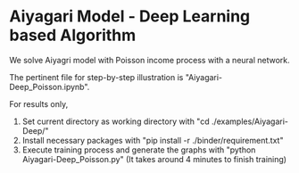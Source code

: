 # Aiyagari Model - Deep Learning based Algorithm

We solve Aiyagri model with Poisson income process with a neural network. 

The pertinent file for step-by-step illustration is "Aiyagari-Deep_Poisson.ipynb".

For results only, 
1. Set current directory as working directory with "cd ./examples/Aiyagari-Deep/"
2. Install necessary packages with "pip install -r ./binder/requirement.txt" 
3. Execute training process and generate the graphs with "python Aiyagari-Deep_Poisson.py" (It takes around 4 minutes to finish training)